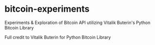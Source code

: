 # bitcoin-experiments

Experiments & Exploration of Bitcoin API utilizing Vitalik Buterin's Python Bitcoin Library

Full credit to Vitalik Buterin for Python Bitcoin Library
